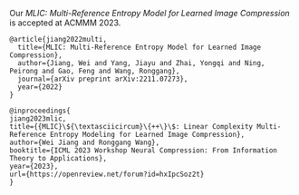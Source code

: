 Our *MLIC: Multi-Reference Entropy Model for Learned Image Compression* is accepted at ACMMM 2023.

```
@article{jiang2022multi,
  title={MLIC: Multi-Reference Entropy Model for Learned Image Compression},
  author={Jiang, Wei and Yang, Jiayu and Zhai, Yongqi and Ning, Peirong and Gao, Feng and Wang, Ronggang},
  journal={arXiv preprint arXiv:2211.07273},
  year={2022}
}
```

```
@inproceedings{
jiang2023mlic,
title={{MLIC}\${\textasciicircum}\{++\}\$: Linear Complexity Multi-Reference Entropy Modeling for Learned Image Compression},
author={Wei Jiang and Ronggang Wang},
booktitle={ICML 2023 Workshop Neural Compression: From Information Theory to Applications},
year={2023},
url={https://openreview.net/forum?id=hxIpcSoz2t}
}
```
